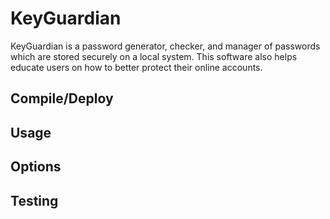 # KeyGuardian

KeyGuardian is a password generator, checker, and manager of passwords which are stored securely on a local system. This software also helps educate users on how to better protect their online accounts.

## Compile/Deploy

## Usage

## Options

## Testing

